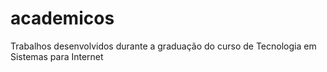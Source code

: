 # academicos
Trabalhos desenvolvidos durante a graduação do curso de Tecnologia em Sistemas para Internet
